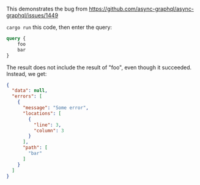 This demonstrates the bug from
<https://github.com/async-graphql/async-graphql/issues/1449>

`cargo run` this code, then enter the query:

```graphql
query {
    foo
    bar
}
```

The result does not include the result of "foo", even though it succeeded. Instead, we get:

```json
{
  "data": null,
  "errors": [
    {
      "message": "Some error",
      "locations": [
        {
          "line": 3,
          "column": 3
        }
      ],
      "path": [
        "bar"
      ]
    }
  ]
}
```